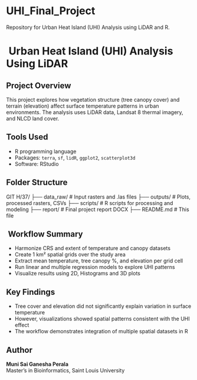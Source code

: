 # UHI_Final_Project

Repository for Urban Heat Island (UHI) Analysis using LiDAR and R.

# ️ Urban Heat Island (UHI) Analysis Using LiDAR

##  Project Overview
This project explores how vegetation structure (tree canopy cover) and terrain (elevation) affect surface temperature patterns in urban environments. The analysis uses LiDAR data, Landsat 8 thermal imagery, and NLCD land cover.

## Tools Used
- R programming language
- Packages: `terra`, `sf`, `lidR`, `ggplot2`, `scatterplot3d`
- Software: RStudio

##  Folder Structure
GIT H/37/ 
├── data_raw/       # Input rasters and .las files
├── outputs/        # Plots, processed rasters, CSVs
├── scripts/        # R scripts for processing and modeling
├── report/         # Final project report DOCX
├── README.md       # This file

## ️ Workflow Summary
- Harmonize CRS and extent of temperature and canopy datasets
- Create 1 km² spatial grids over the study area
- Extract mean temperature, tree canopy %, and elevation per grid cell
- Run linear and multiple regression models to explore UHI patterns
- Visualize results using 2D, Histograms and 3D plots

##  Key Findings
- Tree cover and elevation did not significantly explain variation in surface temperature
- However, visualizations showed spatial patterns consistent with the UHI effect
- The workflow demonstrates integration of multiple spatial datasets in R

## Author
**Muni Sai Ganesha Perala**  
Master’s in Bioinformatics, Saint Louis University
